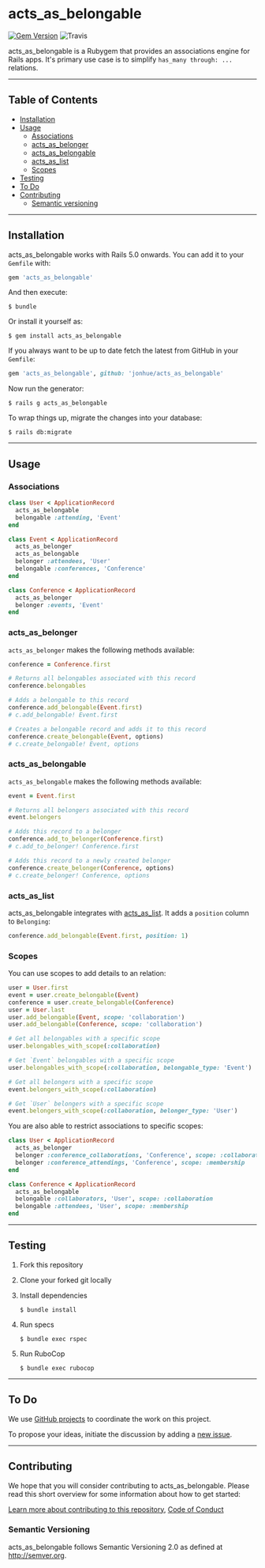 # acts_as_belongable

[![Gem Version](https://badge.fury.io/rb/acts_as_belongable.svg)](https://badge.fury.io/rb/acts_as_belongable) ![Travis](https://travis-ci.org/jonhue/acts_as_belongable.svg?branch=master)

acts_as_belongable is a Rubygem that provides an associations engine for Rails apps. It's primary use case is to simplify `has_many through: ...` relations.

---

## Table of Contents

* [Installation](#installation)
* [Usage](#usage)
  * [Associations](#associations)
  * [acts_as_belonger](#acts_as_belonger)
  * [acts_as_belongable](#acts_as_belongable)
  * [acts_as_list](#acts_as_list)
  * [Scopes](#scopes)
* [Testing](#testing)
* [To Do](#to-do)
* [Contributing](#contributing)
  * [Semantic versioning](#semantic-versioning)

---

## Installation

acts_as_belongable works with Rails 5.0 onwards. You can add it to your `Gemfile` with:

```ruby
gem 'acts_as_belongable'
```

And then execute:

    $ bundle

Or install it yourself as:

    $ gem install acts_as_belongable

If you always want to be up to date fetch the latest from GitHub in your `Gemfile`:

```ruby
gem 'acts_as_belongable', github: 'jonhue/acts_as_belongable'
```

Now run the generator:

    $ rails g acts_as_belongable

To wrap things up, migrate the changes into your database:

    $ rails db:migrate

---

## Usage

### Associations

```ruby
class User < ApplicationRecord
  acts_as_belongable
  belongable :attending, 'Event'
end

class Event < ApplicationRecord
  acts_as_belonger
  acts_as_belongable
  belonger :attendees, 'User'
  belongable :conferences, 'Conference'
end

class Conference < ApplicationRecord
  acts_as_belonger
  belonger :events, 'Event'
end
```

### acts_as_belonger

`acts_as_belonger` makes the following methods available:

```ruby
conference = Conference.first

# Returns all belongables associated with this record
conference.belongables

# Adds a belongable to this record
conference.add_belongable(Event.first)
# c.add_belongable! Event.first

# Creates a belongable record and adds it to this record
conference.create_belongable(Event, options)
# c.create_belongable! Event, options
```

### acts_as_belongable

`acts_as_belongable` makes the following methods available:

```ruby
event = Event.first

# Returns all belongers associated with this record
event.belongers

# Adds this record to a belonger
conference.add_to_belonger(Conference.first)
# c.add_to_belonger! Conference.first

# Adds this record to a newly created belonger
conference.create_belonger(Conference, options)
# c.create_belonger! Conference, options
```

### acts_as_list

acts_as_belongable integrates with [acts_as_list](). It adds a `position` column to `Belonging`:

```ruby
conference.add_belongable(Event.first, position: 1)
```

### Scopes

You can use scopes to add details to an relation:

```ruby
user = User.first
event = user.create_belongable(Event)
conference = user.create_belongable(Conference)
user = User.last
user.add_belongable(Event, scope: 'collaboration')
user.add_belongable(Conference, scope: 'collaboration')

# Get all belongables with a specific scope
user.belongables_with_scope(:collaboration)

# Get `Event` belongables with a specific scope
user.belongables_with_scope(:collaboration, belongable_type: 'Event')

# Get all belongers with a specific scope
event.belongers_with_scope(:collaboration)

# Get `User` belongers with a specific scope
event.belongers_with_scope(:collaboration, belonger_type: 'User')
```

You are also able to restrict associations to specific scopes:

```ruby
class User < ApplicationRecord
  acts_as_belonger
  belonger :conference_collaborations, 'Conference', scope: :collaboration
  belonger :conference_attendings, 'Conference', scope: :membership
end

class Conference < ApplicationRecord
  acts_as_belongable
  belongable :collaborators, 'User', scope: :collaboration
  belongable :attendees, 'User', scope: :membership
end
```

---

## Testing

1. Fork this repository
2. Clone your forked git locally
3. Install dependencies

    `$ bundle install`

4. Run specs

    `$ bundle exec rspec`

5. Run RuboCop

    `$ bundle exec rubocop`

---

## To Do

We use [GitHub projects](https://github.com/jonhue/acts_as_belongable/projects/1) to coordinate the work on this project.

To propose your ideas, initiate the discussion by adding a [new issue](https://github.com/jonhue/acts_as_belongable/issues/new).

---

## Contributing

We hope that you will consider contributing to acts_as_belongable. Please read this short overview for some information about how to get started:

[Learn more about contributing to this repository](CONTRIBUTING.md), [Code of Conduct](CODE_OF_CONDUCT.md)

### Semantic Versioning

acts_as_belongable follows Semantic Versioning 2.0 as defined at http://semver.org.
